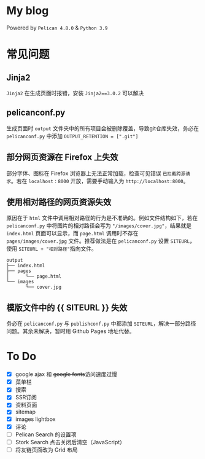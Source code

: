 # My blog

Powered by `Pelican 4.8.0` & `Python 3.9`

# 常见问题

## Jinja2

`Jinja2` 在生成页面时报错，安装 `Jinja2==3.0.2` 可以解决

## pelicanconf.py

生成页面时 `output` 文件夹中的所有项目会被删除覆盖，导致git仓库失效，务必在 `pelicanconf.py` 中添加 `OUTPUT_RETENTION = [".git"]`

## 部分网页资源在 Firefox 上失效

部分字体、图标在 Firefox 浏览器上无法正常加载，检查可见错误 `已拦截跨源请求`。若在 `localhost：8000` 开放，需要手动输入为 `http://localhost:8000`。

## 使用相对路径的网页资源失效

原因在于 `html` 文件中调用相对路径的行为是不准确的。例如文件结构如下，若在 `pelicanconf.py` 中将图片的相对路径会写为 `"/images/cover.jpg"`，结果就是 `index.html` 页面可以显示，而 `page.html` 调用时不存在 `pages/images/cover.jpg` 文件。推荐做法是在 `pelicanconf.py` 设置 `SITEURL`，使用 `SITEURL + "相对路径"`指向文件。

```
output
├── index.html
├── pages
│      └── page.html
└── images
       └── cover.jpg
```

## 模版文件中的 {{ SITEURL }} 失效

务必在 `pelicanconf.py` 与 `publishconf.py` 中都添加 `SITEURL`，解决一部分路径问题。其余未解决，暂时用 Github Pages 地址代替。

# To Do

- [x] google ajax 和 ~~google fonts~~访问速度过慢
- [x] 菜单栏
- [x] 搜索
- [x] SSR订阅
- [x] 资料页面
- [x] sitemap
- [x] images lightbox
- [x] 评论
- [ ] Pelican Search 的设置项
- [ ] Stork Search 点击关闭后清空（JavaScript）
- [ ] 将友链页面改为 Grid 布局